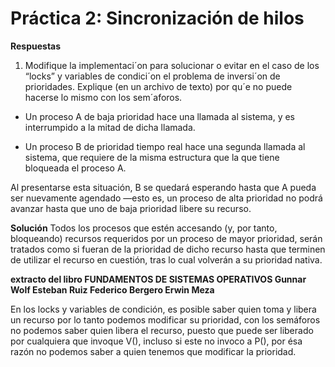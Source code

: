 # Práctica 2: Sincronización de hilos

**Respuestas**
1. Modifique la implementaci´on para solucionar o evitar en el caso de los “locks” y variables de condici´on el problema de inversi´on de prioridades.
Explique (en un archivo de texto) por qu´e no puede hacerse lo mismo con los sem´aforos.

* Un proceso A de baja prioridad hace una llamada al sistema, y es interrumpido a la mitad de dicha llamada.

* Un proceso B de prioridad tiempo real hace una segunda llamada al sistema, que requiere de la misma estructura que la que tiene bloqueada el proceso A.

Al presentarse esta situación, B se quedará esperando hasta que A pueda ser nuevamente agendado —esto es, un proceso de alta prioridad no
podrá avanzar hasta que uno de baja prioridad libere su recurso.

 **Solución**
 Todos los procesos que estén accesando (y, por
tanto, bloqueando) recursos requeridos por un proceso de mayor prioridad, serán tratados como si fueran de la prioridad de dicho recurso hasta
que terminen de utilizar el recurso en cuestión, tras lo cual volverán a su prioridad nativa.

__extracto del libro FUNDAMENTOS DE
SISTEMAS OPERATIVOS Gunnar Wolf
Esteban Ruiz
Federico Bergero
Erwin Meza__

En  los  locks  y variables de condición, es posible saber quien  toma y libera un recurso por lo tanto podemos modificar su prioridad, con los semáforos  no podemos saber quien libera el recurso, puesto que puede ser liberado por cualquiera que invoque V(), incluso si este no invoco a P(), por ésa razón no podemos saber a quien tenemos que modificar la prioridad.
